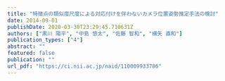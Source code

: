 ```yaml
---
title: "特徴点の類似度尺度による対応付けを伴わないカメラ位置姿勢推定手法の検討"
date: 2014-09-01
publishDate: 2020-03-30T23:29:45.710631Z
authors: ["黒川 陽平", "中島 悠太", "佐藤 智和", "横矢 直和"]
publication_types: ["4"]
abstract: ""
featured: false
publication: ""
url_pdf: "https://ci.nii.ac.jp/naid/110009933786"
---
```


